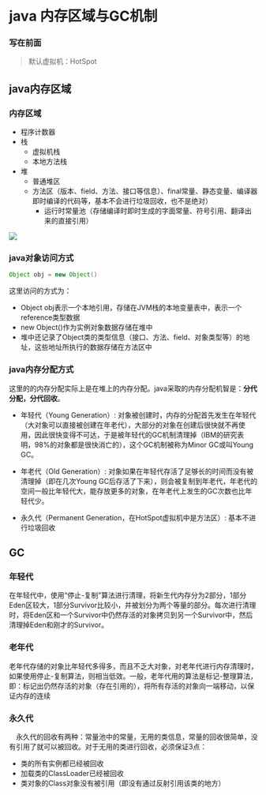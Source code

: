 # java 内存区域与GC机制

### 写在前面
> 默认虚拟机：HotSpot

## java内存区域
### 内存区域
- 程序计数器
- 栈
    - 虚拟机栈
    - 本地方法栈
- 堆
    - 普通堆区
    - 方法区（版本、field、方法、接口等信息）、final常量、静态变量、编译器即时编译的代码等，基本不会进行垃圾回收，也不是绝对）
        - 运行时常量池（存储编译时即时生成的字面常量、符号引用、翻译出来的直接引用）

![](http://images.cnitblog.com/blog/406312/201312/31173615-f034059f20564bdebdb71e10a3e39d09.png)
    
### java对象访问方式

``` java
Object obj = new Object()
```
这里访问的方式为：
- Object obj表示一个本地引用，存储在JVM栈的本地变量表中，表示一个reference类型数据
- new Object()作为实例对象数据存储在堆中
- 堆中还记录了Object类的类型信息（接口、方法、field、对象类型等）的地址，这些地址所执行的数据存储在方法区中

### java内存分配方式
这里的的内存分配实际上是在堆上的内存分配。java采取的内存分配机智是：**分代分配，分代回收**。

- 年轻代（Young Generation）:
对象被创建时，内存的分配首先发生在年轻代（大对象可以直接被创建在年老代），大部分的对象在创建后很快就不再使用，因此很快变得不可达，于是被年轻代的GC机制清理掉（IBM的研究表明，98%的对象都是很快消亡的），这个GC机制被称为Minor GC或叫Young GC。

- 年老代（Old Generation）:
对象如果在年轻代存活了足够长的时间而没有被清理掉（即在几次Young GC后存活了下来），则会被复制到年老代，年老代的空间一般比年轻代大，能存放更多的对象，在年老代上发生的GC次数也比年轻代少。

- 永久代（Permanent Generation，在HotSpot虚拟机中是方法区）:
基本不进行垃圾回收

## GC
### 年轻代
在年轻代中，使用“停止-复制”算法进行清理，将新生代内存分为2部分，1部分 Eden区较大，1部分Survivor比较小，并被划分为两个等量的部分。每次进行清理时，将Eden区和一个Survivor中仍然存活的对象拷贝到另一个Survivor中，然后清理掉Eden和刚才的Survivor。
### 老年代
老年代存储的对象比年轻代多得多，而且不乏大对象，对老年代进行内存清理时，如果使用停止-复制算法，则相当低效。一般，老年代用的算法是标记-整理算法，即：标记出仍然存活的对象（存在引用的），将所有存活的对象向一端移动，以保证内存的连续
### 永久代
　永久代的回收有两种：常量池中的常量，无用的类信息，常量的回收很简单，没有引用了就可以被回收。对于无用的类进行回收，必须保证3点：
- 类的所有实例都已经被回收
- 加载类的ClassLoader已经被回收
- 类对象的Class对象没有被引用（即没有通过反射引用该类的地方）